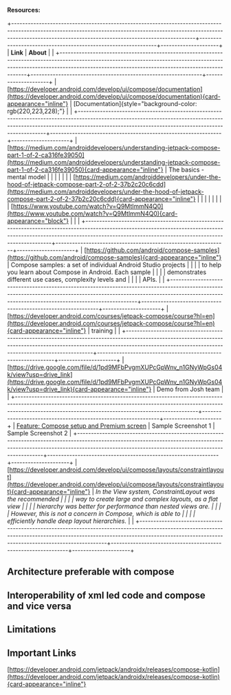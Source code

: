 **Resources:**

+------------------------------------------------------------------------------------------------------------------------------------------------------------------------------------------------------------------------------+--------------------------------------------------------------+---------------------+
| **Link**                                                                                                                                                                                                                     | **About**                                                    |                     |
+------------------------------------------------------------------------------------------------------------------------------------------------------------------------------------------------------------------------------+--------------------------------------------------------------+---------------------+
| [https://developer.android.com/develop/ui/compose/documentation](https://developer.android.com/develop/ui/compose/documentation){card-appearance="inline"}                                                                   | [Documentation]{style="background-color: rgb(220,223,228);"} |                     |
+------------------------------------------------------------------------------------------------------------------------------------------------------------------------------------------------------------------------------+--------------------------------------------------------------+---------------------+
| [https://medium.com/androiddevelopers/understanding-jetpack-compose-part-1-of-2-ca316fe39050](https://medium.com/androiddevelopers/understanding-jetpack-compose-part-1-of-2-ca316fe39050){card-appearance="inline"}         | The basics - mental model                                    |                     |
|                                                                                                                                                                                                                              |                                                              |                     |
| [https://medium.com/androiddevelopers/under-the-hood-of-jetpack-compose-part-2-of-2-37b2c20c6cdd](https://medium.com/androiddevelopers/under-the-hood-of-jetpack-compose-part-2-of-2-37b2c20c6cdd){card-appearance="inline"} |                                                              |                     |
|                                                                                                                                                                                                                              |                                                              |                     |
| [https://www.youtube.com/watch?v=Q9MtlmmN4Q0](https://www.youtube.com/watch?v=Q9MtlmmN4Q0){card-appearance="block"}                                                                                                          |                                                              |                     |
+------------------------------------------------------------------------------------------------------------------------------------------------------------------------------------------------------------------------------+--------------------------------------------------------------+---------------------+
| [https://github.com/android/compose-samples](https://github.com/android/compose-samples){card-appearance="inline"}                                                                                                           | Compose samples: a set of individual Android Studio projects |                     |
|                                                                                                                                                                                                                              | to help you learn about Compose in Android. Each sample      |                     |
|                                                                                                                                                                                                                              | demonstrates different use cases, complexity levels and      |                     |
|                                                                                                                                                                                                                              | APIs.                                                        |                     |
+------------------------------------------------------------------------------------------------------------------------------------------------------------------------------------------------------------------------------+--------------------------------------------------------------+---------------------+
| [https://developer.android.com/courses/jetpack-compose/course?hl=en](https://developer.android.com/courses/jetpack-compose/course?hl=en){card-appearance="inline"}                                                           | training                                                     |                     |
+------------------------------------------------------------------------------------------------------------------------------------------------------------------------------------------------------------------------------+--------------------------------------------------------------+---------------------+
| [https://drive.google.com/file/d/1pd9MFbPvgmXUPcGpWnv_n1GNyWpGs04k/view?usp=drive_link](https://drive.google.com/file/d/1pd9MFbPvgmXUPcGpWnv_n1GNyWpGs04k/view?usp=drive_link){card-appearance="inline"}                     | Demo from Josh team                                          |                     |
+------------------------------------------------------------------------------------------------------------------------------------------------------------------------------------------------------------------------------+--------------------------------------------------------------+---------------------+
| [Feature: Compose setup and Premium screen](https://gitlab.dailyhunt.in/dh-android/commons-android/-/merge_requests/6131)                                                                                                    | Sample Screenshot 1                                          | Sample Screenshot 2 |
+------------------------------------------------------------------------------------------------------------------------------------------------------------------------------------------------------------------------------+--------------------------------------------------------------+---------------------+
| [https://developer.android.com/develop/ui/compose/layouts/constraintlayout](https://developer.android.com/develop/ui/compose/layouts/constraintlayout){card-appearance="inline"}                                             | *In the View system, ConstraintLayout was the recommended    |                     |
|                                                                                                                                                                                                                              | way to create large and complex layouts, as a flat view      |                     |
|                                                                                                                                                                                                                              | hierarchy was better for performance than nested views are.  |                     |
|                                                                                                                                                                                                                              | However, this is not a concern in Compose, which is able to  |                     |
|                                                                                                                                                                                                                              | efficiently handle deep layout hierarchies.*                 |                     |
+------------------------------------------------------------------------------------------------------------------------------------------------------------------------------------------------------------------------------+--------------------------------------------------------------+---------------------+

## Architecture preferable with compose

## Interoperability of xml led code and compose and vice versa

## Limitations

## Important Links

[https://developer.android.com/jetpack/androidx/releases/compose-kotlin](https://developer.android.com/jetpack/androidx/releases/compose-kotlin){card-appearance="inline"}
